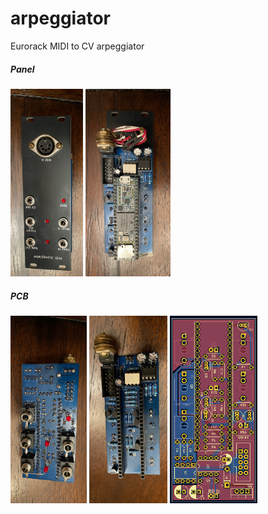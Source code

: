 # arpeggiator
Eurorack MIDI to CV arpeggiator

##### Panel
<img src="images/panel_front.jpg" height="300"> <img src="images/panel_back.jpg" height="300">

##### PCB
<img src="images/pcb_front.jpg" height="300"> <img src="images/pcb_back.jpg" height="300"> <img src="images/pcb_kicad.png" height="300">
